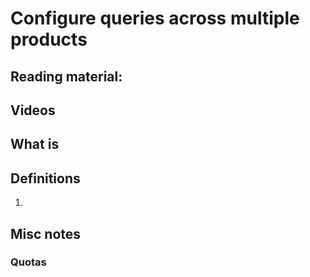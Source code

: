 # Configure queries across multiple products

## Reading material:

## Videos

## What is 

## Definitions
1. 

## Misc notes

### 

### Quotas

